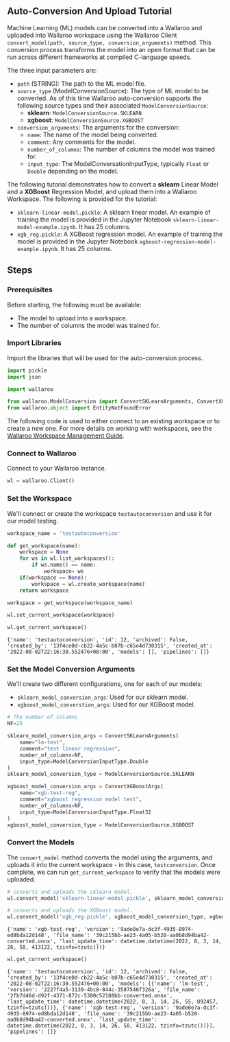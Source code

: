 ## Auto-Conversion And Upload Tutorial

Machine Learning (ML) models can be converted into a Wallaroo and uploaded into Wallaroo workspace using the Wallaroo Client `convert_model(path, source_type, conversion_arguments)` method.  This conversion process transforms the model into an open format that can be run across different frameworks at compiled C-language speeds.

The three input parameters are:

* `path` (STRING):  The path to the ML model file.
* `source_type` (ModelConversionSource): The type of ML model to be converted.  As of this time Wallaroo auto-conversion supports the following source types and their associated `ModelConversionSource`:
  * **sklearn**: `ModelConversionSource.SKLEARN`
  * **xgboost**: `ModelConversionSource.XGBOOST`
* `conversion_arguments`:  The arguments for the conversion:
  * `name`: The name of the model being converted.
  * `comment`: Any comments for the model.
  * `number_of_columns`: The number of columns the model was trained for.
  * `input_type`: The ModelConversationInputType, typically `Float` or `Double` depending on the model.
  
The following tutorial demonstrates how to convert a **sklearn** Linear Model and a **XGBoost** Regression Model, and upload them into a Wallaroo Workspace.  The following is provided for the tutorial:

* `sklearn-linear-model.pickle`: A sklearn linear model.  An example of training the model is provided in the Jupyter Notebook `sklearn-linear-model-example.ipynb`.  It has 25 columns.
* `xgb_reg.pickle`:  A XGBoost regression model.  An example of training the model is provided in the Jupyter Notebook `xgboost-regression-model-example.ipynb`.  It has 25 columns.

## Steps

### Prerequisites

Before starting, the following must be available:

* The model to upload into a workspace.
* The number of columns the model was trained for.

### Import Libraries

Import the libraries that will be used for the auto-conversion process.

```python
import pickle
import json

import wallaroo

from wallaroo.ModelConversion import ConvertSKLearnArguments, ConvertXGBoostArgs, ModelConversionSource, ModelConversionInputType
from wallaroo.object import EntityNotFoundError
```

The following code is used to either connect to an existing workspace or to create a new one.  For more details on working with workspaces, see the [Wallaroo Workspace Management Guide](https://docs.wallaroo.ai/wallaroo-operations-guide/wallaroo-workspace-management/).

### Connect to Wallaroo

Connect to your Wallaroo instance.

```python
wl = wallaroo.Client()
```

### Set the Workspace

We'll connect or create the workspace `testautoconversion` and use it for our model testing.

```python
workspace_name = 'testautoconversion'

```

```python
def get_workspace(name):
    workspace = None
    for ws in wl.list_workspaces():
        if ws.name() == name:
            workspace= ws
    if(workspace == None):
        workspace = wl.create_workspace(name)
    return workspace
```

```python
workspace = get_workspace(workspace_name)

wl.set_current_workspace(workspace)

wl.get_current_workspace()
```



    {'name': 'testautoconversion', 'id': 12, 'archived': False, 'created_by': '13f4ce0d-cb22-4a5c-b07b-c65e4d730315', 'created_at': '2022-08-02T22:16:30.552476+00:00', 'models': [], 'pipelines': []}


### Set the Model Conversion Arguments

We'll create two different configurations, one for each of our models:

* `sklearn_model_conversion_args`: Used for our sklearn model.
* `xgboost_model_converstion_args`: Used for our XGBoost model.

```python
# The number of columns
NF=25

sklearn_model_conversion_args = ConvertSKLearnArguments(
    name="lm-test",
    comment="test linear regression",
    number_of_columns=NF,
    input_type=ModelConversionInputType.Double
)
sklearn_model_conversion_type = ModelConversionSource.SKLEARN

xgboost_model_conversion_args = ConvertXGBoostArgs(
    name="xgb-test-reg",
    comment="xgboost regression model test",
    number_of_columns=NF,
    input_type=ModelConversionInputType.Float32
)
xgboost_model_conversion_type = ModelConversionSource.XGBOOST
```

### Convert the Models

The `convert_model` method converts the model using the arguments, and uploads it into the current workspace - in this case, `testconversion`.  Once complete, we can run `get_current_workspace` to verify that the models were uploaded.

```python
# converts and uploads the sklearn model.
wl.convert_model('sklearn-linear-model.pickle', sklearn_model_conversion_type, sklearn_model_conversion_args)

# converts and uploads the XGBoost model.
wl.convert_model('xgb_reg.pickle', xgboost_model_conversion_type, xgboost_model_conversion_args)
```



    {'name': 'xgb-test-reg', 'version': '9ade0e7a-dc3f-4935-8974-ed8bda12d148', 'file_name': '39c215bb-ae23-4a05-b520-aa0b8d94ba42-converted.onnx', 'last_update_time': datetime.datetime(2022, 8, 3, 14, 26, 58, 413122, tzinfo=tzutc())}



```python
wl.get_current_workspace()
```



    {'name': 'testautoconversion', 'id': 12, 'archived': False, 'created_by': '13f4ce0d-cb22-4a5c-b07b-c65e4d730315', 'created_at': '2022-08-02T22:16:30.552476+00:00', 'models': [{'name': 'lm-test', 'version': '2227f4a5-3139-4bc8-844c-3587546f326a', 'file_name': '2fb7d46d-d92f-4371-872c-5300c52188bb-converted.onnx', 'last_update_time': datetime.datetime(2022, 8, 3, 14, 26, 55, 892457, tzinfo=tzutc())}, {'name': 'xgb-test-reg', 'version': '9ade0e7a-dc3f-4935-8974-ed8bda12d148', 'file_name': '39c215bb-ae23-4a05-b520-aa0b8d94ba42-converted.onnx', 'last_update_time': datetime.datetime(2022, 8, 3, 14, 26, 58, 413122, tzinfo=tzutc())}], 'pipelines': []}

